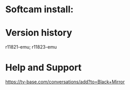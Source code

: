 Softcam install:
=========================================================



Version history
===============

  r11821-emu; r11823-emu


Help and Support
================

   https://tv-base.com/conversations/add?to=Black+Mirror
